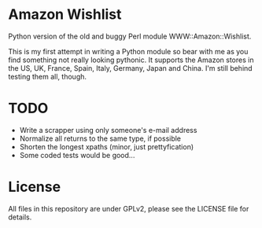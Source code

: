 Amazon Wishlist
===============

Python version of the old and buggy Perl module WWW::Amazon::Wishlist.

This is my first attempt in writing a Python module so bear with me as you find something not really looking pythonic. It supports the Amazon stores in the US, UK, France, Spain, Italy, Germany, Japan and China. I'm still behind testing them all, though.

TODO
====

* Write a scrapper using only someone's e-mail address
* Normalize all returns to the same type, if possible
* Shorten the longest xpaths (minor, just prettyfication)
* Some coded tests would be good...

License
=======

All files in this repository are under GPLv2, please see the LICENSE file for details.
